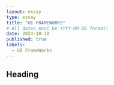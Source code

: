 ```yaml
---
layout: essay
type: essay
title: "UI FRAMEWORKS"
# All dates must be YYYY-MM-DD format!
date: 2024-10-10
published: true
labels:
  - UI FrameWorks
---
```


## Heading
